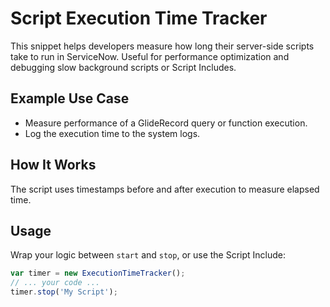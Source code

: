 
# Script Execution Time Tracker

This snippet helps developers measure how long their server-side scripts take to run in ServiceNow.
Useful for performance optimization and debugging slow background scripts or Script Includes.

## Example Use Case
- Measure performance of a GlideRecord query or function execution.
- Log the execution time to the system logs.

## How It Works
The script uses timestamps before and after execution to measure elapsed time.

## Usage
Wrap your logic between `start` and `stop`, or use the Script Include:

```javascript
var timer = new ExecutionTimeTracker();
// ... your code ...
timer.stop('My Script');
